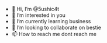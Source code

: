 - 👋 Hi, I’m @5ushic4t
- 👀 I’m interested in you
- 🌱 I’m currently learning business
- 💞️ I’m looking to collaborate on bestie
- 📫 How to reach me dont reach me
